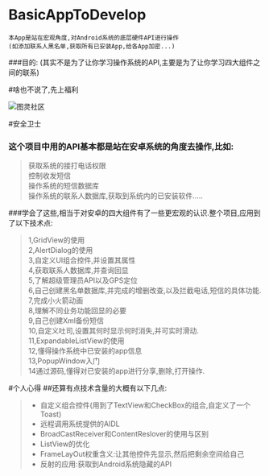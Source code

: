 # BasicAppToDevelop
    本App是站在宏观角度,对Android系统的底层硬件API进行操作
    (如添加联系人黑名单,获取所有已安装App,给各App加密...) 
###目的:
    (其实不是为了让你学习操作系统的API,主要是为了让你学习四大组件之间的联系)   

#啥也不说了,先上福利


![图灵社区](http://ww4.sinaimg.cn/mw690/e75a115bgw1f3rrbzv1m8g209v0diqv7.gif)




#安全卫士 
### 这个项目中用的API基本都是站在安卓系统的角度去操作,比如:
>  获取系统的接打电话权限  
>  控制收发短信  
>  操作系统的短信数据库   
>  操作系统的联系人数据库,获取到系统内的已安装软件…..  
	
###学会了这些,相当于对安卓的四大组件有了一些更宏观的认识.整个项目,应用到了以下技术点:

>1,GridView的使用  
>2,AlertDialog的使用  
>3,自定义UI组合控件,并设置其属性  
>4,获取联系人数据库,并查询回显  
>5,了解超级管理员API以及GPS定位  
>6,自己创建黑名单数据库,并完成的增删改查,以及拦截电话,短信的具体功能.  
>7,完成小火箭动画  
>8,理解不同业务功能回显的必要  
>9,自己创建Xml备份短信  
>10,自定义吐司,设置其何时显示何时消失,并可实时滑动.  
>11,ExpandableListView的使用  
>12,懂得操作系统中已安装的app信息  
>13,PopupWindow入门   
>14通过源码,懂得对已安装的app进行分享,删除,打开操作.

#个人心得
##还算有点技术含量的大概有以下几点:  
>* 自定义组合控件(用到了TextView和CheckBox的组合,自定义了一个Toast)  
>* 远程调用系统提供的AIDL
>* BroadCastReceiver和ContentReslover的使用与区别
>* ListView的优化
>* FrameLayOut权重含义:让其他控件先显示,然后把剩余空间给自己
>* 反射的应用:获取到Android系统隐藏的API